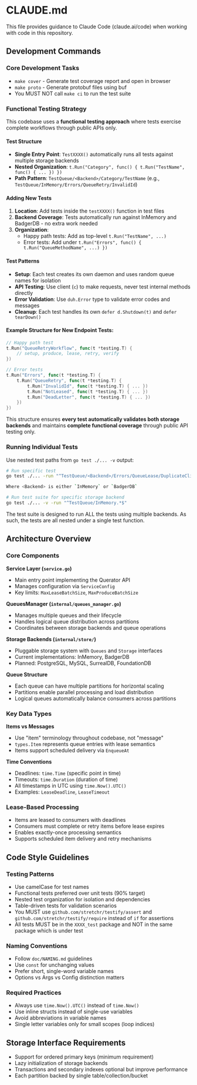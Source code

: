 # CLAUDE.md

This file provides guidance to Claude Code (claude.ai/code) when working with code in this repository.

## Development Commands

### Core Development Tasks
- `make cover` - Generate test coverage report and open in browser
- `make proto` - Generate protobuf files using buf
- You MUST NOT call `make ci` to run the test suite

### Functional Testing Strategy

This codebase uses a **functional testing approach** where tests exercise complete workflows through public APIs only.

#### Test Structure
- **Single Entry Point**: `TestXXXX()` automatically runs all tests against multiple storage backends
- **Nested Organization**: `t.Run("Category", func() { t.Run("TestName", func() { ... }) })`
- **Path Pattern**: `TestQueue/<Backend>/Category/TestName` (e.g., `TestQueue/InMemory/Errors/QueueRetry/InvalidId`)

#### Adding New Tests
1. **Location**: Add tests inside the `testXXXX()` function in test files
2. **Backend Coverage**: Tests automatically run against InMemory and BadgerDB - no extra work needed
3. **Organization**:
    - Happy path tests: Add as top-level `t.Run("TestName", ...)`
    - Error tests: Add under `t.Run("Errors", func() { t.Run("QueueMethodName", ...) })`

#### Test Patterns
- **Setup**: Each test creates its own daemon and uses random queue names for isolation
- **API Testing**: Use client (`c`) to make requests, never test internal methods directly
- **Error Validation**: Use `duh.Error` type to validate error codes and messages
- **Cleanup**: Each test handles its own `defer d.Shutdown(t)` and `defer tearDown()`

#### Example Structure for New Endpoint Tests:
  ```go
  // Happy path test
  t.Run("QueueRetryWorkflow", func(t *testing.T) {
      // setup, produce, lease, retry, verify
  })

  // Error tests
  t.Run("Errors", func(t *testing.T) {
      t.Run("QueueRetry", func(t *testing.T) {
          t.Run("InvalidId", func(t *testing.T) { ... })
          t.Run("NotLeased", func(t *testing.T) { ... })
          t.Run("DeadLetter", func(t *testing.T) { ... })
      })
  })
```

This structure ensures **every test automatically validates both storage backends** and maintains **complete functional
coverage** through public API testing only.

### Running Individual Tests
Use nested test paths from `go test ./... -v` output:
```bash
# Run specific test
go test ./... -run "^TestQueue/<Backend>/Errors/QueueLease/DuplicateClientId$"

Where <Backend> is either `InMemory` or `BadgerDB`

# Run test suite for specific storage backend
go test ./... -v -run "^TestQueue/InMemory.*$"
```

The test suite is designed to run ALL the tests using multiple backends. As such,
the tests are all nested under a single test function.

## Architecture Overview

### Core Components

**Service Layer (`service.go`)**
- Main entry point implementing the Querator API
- Manages configuration via `ServiceConfig`
- Key limits: `MaxLeaseBatchSize`, `MaxProduceBatchSize`

**QueuesManager (`internal/queues_manager.go`)**
- Manages multiple queues and their lifecycle
- Handles logical queue distribution across partitions
- Coordinates between storage backends and queue operations

**Storage Backends (`internal/store/`)**
- Pluggable storage system with `Queues` and `Storage` interfaces
- Current implementations: InMemory, BadgerDB
- Planned: PostgreSQL, MySQL, SurrealDB, FoundationDB

**Queue Structure**
- Each queue can have multiple partitions for horizontal scaling
- Partitions enable parallel processing and load distribution
- Logical queues automatically balance consumers across partitions

### Key Data Types

**Items vs Messages**
- Use "item" terminology throughout codebase, not "message"
- `types.Item` represents queue entries with lease semantics
- Items support scheduled delivery via `EnqueueAt`

**Time Conventions**
- Deadlines: `time.Time` (specific point in time)
- Timeouts: `time.Duration` (duration of time)
- All timestamps in UTC using `time.Now().UTC()`
- Examples: `LeaseDeadline`, `LeaseTimeout`

### Lease-Based Processing
- Items are leased to consumers with deadlines
- Consumers must complete or retry items before lease expires
- Enables exactly-once processing semantics
- Supports scheduled item delivery and retry mechanisms

## Code Style Guidelines

### Testing Patterns
- Use camelCase for test names
- Functional tests preferred over unit tests (90% target)
- Nested test organization for isolation and dependencies
- Table-driven tests for validation scenarios
- You MUST use `github.com/stretchr/testify/assert` and `github.com/stretchr/testify/require` instead of `if` for assertions
- All tests MUST be in the `XXXX_test` package and NOT in the same package which is under test

### Naming Conventions
- Follow `doc/NAMING.md` guidelines
- Use `const` for unchanging values
- Prefer short, single-word variable names
- Options vs Args vs Config distinction matters

### Required Practices
- Always use `time.Now().UTC()` instead of `time.Now()`
- Use inline structs instead of single-use variables
- Avoid abbreviations in variable names
- Single letter variables only for small scopes (loop indices)

## Storage Interface Requirements
- Support for ordered primary keys (minimum requirement)
- Lazy initialization of storage backends
- Transactions and secondary indexes optional but improve performance
- Each partition backed by single table/collection/bucket